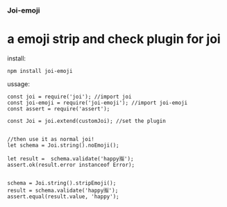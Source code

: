 ### Joi-emoji

# a emoji strip and check plugin for joi

install:

```
npm install joi-emoji
```

ussage:

```
const joi = require('joi'); //import joi
const joi-emoji = require('joi-emoji'); //import joi-emoji
const assert = require('assert');

const Joi = joi.extend(customJoi); //set the plugin


//then use it as normal joi!
let schema = Joi.string().noEmoji();

let result =  schema.validate('happy🈯');
assert.ok(result.error instanceof Error);


schema = Joi.string().stripEmoji();
result = schema.validate('happy🈯');
assert.equal(result.value, 'happy');
```
